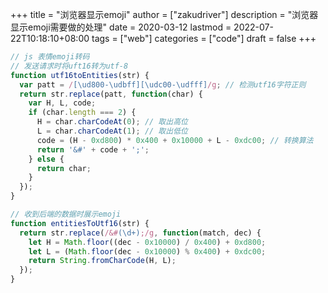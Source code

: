+++
title = "浏览器显示emoji"
author = ["zakudriver"]
description = "浏览器显示emoji需要做的处理"
date = 2020-03-12
lastmod = 2022-07-22T10:18:10+08:00
tags = ["web"]
categories = ["code"]
draft = false
+++

```js
// js 表情emoji转码
// 发送请求时将uft16转为utf-8
function utf16toEntities(str) {
  var patt = /[\ud800-\udbff][\udc00-\udfff]/g; // 检测utf16字符正则
  return str.replace(patt, function(char) {
    var H, L, code;
    if (char.length === 2) {
      H = char.charCodeAt(0); // 取出高位
      L = char.charCodeAt(1); // 取出低位
      code = (H - 0xd800) * 0x400 + 0x10000 + L - 0xdc00; // 转换算法
      return '&#' + code + ';';
    } else {
      return char;
    }
  });
}

// 收到后端的数据时展示emoji
function entitiesToUtf16(str) {
  return str.replace(/&#(\d+);/g, function(match, dec) {
    let H = Math.floor((dec - 0x10000) / 0x400) + 0xd800;
    let L = (Math.floor(dec - 0x10000) % 0x400) + 0xdc00;
    return String.fromCharCode(H, L);
  });
}
```

